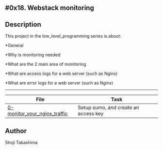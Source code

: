 #0x18. Webstack monitoring
---
## Description

This project in the low_level_programming series is about:

*General

*Why is monitoring needed

*What are the 2 main area of monitoring

*What are access logs for a web server (such as Nginx)

*What are error logs for a web server (such as Nginx)

---
File|Task
---|---
[0-monitor_your_nginx_traffic](./0-monitor_your_nginx_traffic) | Setup sumo, and create an access key

## Author
 Shoji Takashima
